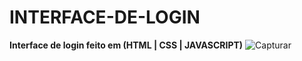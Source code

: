 # INTERFACE-DE-LOGIN
**Interface de login feito em (HTML | CSS | JAVASCRIPT)**
![Capturar](https://user-images.githubusercontent.com/112132360/201954581-99f3e443-c34c-4e2c-b6d7-985600045e09.PNG)
